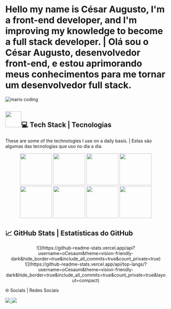 <h1>Hello my name is César Augusto, I'm a front-end developer, and I'm improving my knowledge to become a full stack developer. | Olá sou o César Augusto, desenvolvedor front-end, e estou aprimorando meus conhecimentos para me tornar um desenvolvedor full stack.</h1>

![mario coding](https://i.imgur.com/1ZvVkDc.gif)

## <p>  <img src="https://media.giphy.com/media/UuC5AgQnh4tWZg2yrd/200.webp" width="50">💻 Tech Stack | Tecnologias </p>
 These are some of the technologies I use on a daily basis. | Estas são algumas das tecnologias que uso no dia a dia.
<div align="center">
 <img src="https://media.giphy.com/media/XAxylRMCdpbEWUAvr8/200.webp" width="100">
 <img src="https://media.giphy.com/media/fsEaZldNC8A1PJ3mwp/200.webp" width="100">
 <img src="https://media3.giphy.com/media/ln7z2eWriiQAllfVcn/200w.webp" width="100">      
 <img src="https://i.giphy.com/media/eNAsjO55tPbgaor7ma/200w.webp" width="100">      
</div>

<div align="center">
 <img src="https://media.giphy.com/media/kdFc8fubgS31b8DsVu/200.webp" width="100">
 <img src="https://media.giphy.com/media/gHnBLyeYE6hboT3t3o/200.webp" width="100">
 <img src="https://i.giphy.com/media/KzJkzjggfGN5Py6nkT/200.webp" width="100">      
 <img src="https://i.giphy.com/media/IdyAQJVN2kVPNUrojM/200.webp" width="100">
</div>

##

## 📈 GitHub Stats | Estatísticas do GitHub
<div align="center" display="Flex">
   ![](https://github-readme-stats.vercel.app/api?username=oCesaum&theme=vision-friendly-dark&hide_border=true&include_all_commits=true&count_private=true)<br/>
   ![](https://github-readme-stats.vercel.app/api/top-langs/?username=oCesaum&theme=vision-friendly-dark&hide_border=true&include_all_commits=true&count_private=true&layout=compact)
</div>

<div> 
  <p>🌐 Socials | Redes Sociais</p>
  <a href="https://instagram.com/_cesaum" target="_blank">
    <img src="https://img.shields.io/badge/-Instagram-%23E4405F?style=for-the-badge&logo=instagram&logoColor=white" target="_blank">
  </a>
  <a href="https://www.linkedin.com/in/cesar-augsuto/" target="_blank">
    <img src="https://img.shields.io/badge/-LinkedIn-%230077B5?style=for-the-badge&logo=linkedin&logoColor=white" target="_blank">
  </a> 
</div>
